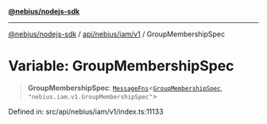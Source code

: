 [**@nebius/nodejs-sdk**](../../../../../README.md)

---

[@nebius/nodejs-sdk](../../../../../README.md) / [api/nebius/iam/v1](../README.md) / GroupMembershipSpec

# Variable: GroupMembershipSpec

> **GroupMembershipSpec**: [`MessageFns`](../../../../../runtime/protos/core/interfaces/MessageFns.md)\<[`GroupMembershipSpec`](../interfaces/GroupMembershipSpec.md), `"nebius.iam.v1.GroupMembershipSpec"`\>

Defined in: src/api/nebius/iam/v1/index.ts:11133
